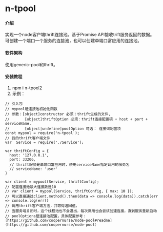 # n-tpool

#### 介绍
实现一个node客户端thrift连接池。基于Promise API接收trift服务返回的数据。
可创建一个端口一个服务的连接池，也可以创建单端口富应用的连接池。 

#### 软件架构
使用generic-pool和thrift。


#### 安装教程

1.  npm i n-tpool2
2.  示例：
```
// 引入包
// mypool是连接池初始化函数
// 参数：[object]constructor 必须：thrift生成的文件, 
//       [object]thriftOption 必须：thrift连接配置项 + host + port + serviceName, 
//       [object|undefine]poolOption 可选： 连接词配置项
const mypool = require('n-tpool');
// 我的thrift客户端文件
var  Service = require('./Service');

var thriftConfig = {
  host: '127.0.0.1',
  port: 33206,
  // thrift服务是单端口富应用时，使用serviceName指定调用的服务名
  // serviceName: 'user'
}

var client = mypool(Service, thriftConfig);
// 配置连接池最大连接数是10
// var client = mypool(Service, thriftConfig, { max: 10 });
// 可以直接通过client.method().then(data => console.log(data)).catch(err => console.log(err))
// 调用thrift客户端方法，并取得返回值。
// 当服务端关闭时，这个线程池也不会退出，每次调用也会尝试创建连接，直到服务重新启动
// poolOptions是连接池配置，具体配置参考：[https://github.com/coopernurse/node-pool#readme](https://github.com/coopernurse/node-pool)
```


